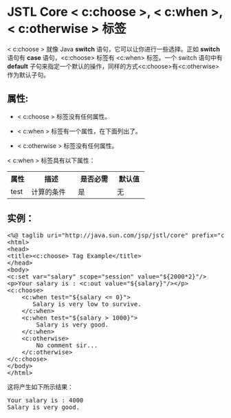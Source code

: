 # JSTL Core < c:choose >, < c:when >, < c:otherwise > 标签

< c:choose > 就像 Java **switch** 语句，它可以让你进行一些选择。正如 **switch** 语句有 **case** 语句，<c:choose> 标签有 <c:when> 标签。一个 switch 语句中有 **default** 子句来指定一个默认的操作，同样的方式<c:choose>有<c:otherwise>作为默认子句。

## 属性: 

- < c:choose > 标签没有任何属性。

- < c:when > 标签有一个属性，在下面列出了。

- < c:otherwise > 标签没有任何属性。

< c:when > 标签具有以下属性：

<table class="table table-bordered">
<tr><th style="width:15%">属性</th><th>描述 </th><th>是否必需</th><th>默认值</th></tr>
<tr><td>test</td><td>计算的条件</td><td>是</td><td>无</td></tr>
</table>

## 实例：

<pre class="prettyprint notranslate tryit">
&lt;%@ taglib uri="http://java.sun.com/jsp/jstl/core" prefix="c" %&gt;
&lt;html&gt;
&lt;head&gt;
&lt;title&gt;&lt;c:choose&gt; Tag Example&lt;/title&gt;
&lt;/head&gt;
&lt;body&gt;
&lt;c:set var="salary" scope="session" value="${2000*2}"/&gt;
&lt;p&gt;Your salary is : &lt;c:out value="${salary}"/&gt;&lt;/p&gt;
&lt;c:choose&gt;
    &lt;c:when test="${salary &lt;= 0}"&gt;
       Salary is very low to survive.
    &lt;/c:when&gt;
    &lt;c:when test="${salary &gt; 1000}"&gt;
        Salary is very good.
    &lt;/c:when&gt;
    &lt;c:otherwise&gt;
        No comment sir...
    &lt;/c:otherwise&gt;
&lt;/c:choose&gt;
&lt;/body&gt;
&lt;/html&gt;
</pre>

这将产生如下所示结果：

<pre class="result notranslate">
Your salary is : 4000
Salary is very good. 
</pre>

